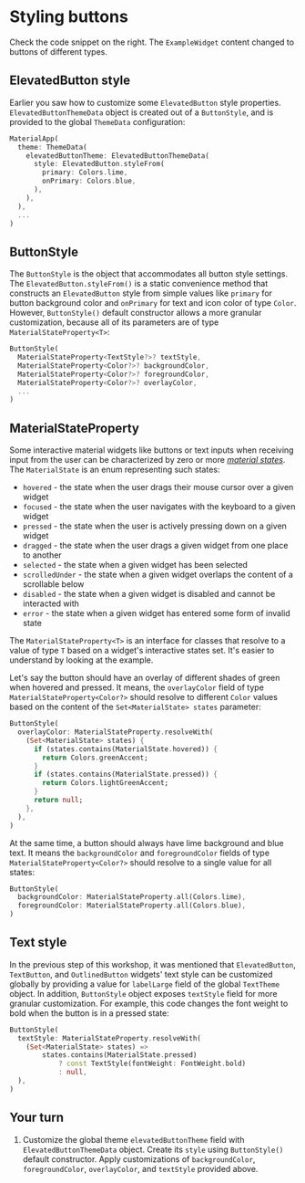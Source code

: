 # Styling buttons

Check the code snippet on the right. The `ExampleWidget` content changed to buttons of different types.

## ElevatedButton style

Earlier you saw how to customize some `ElevatedButton` style properties. `ElevatedButtonThemeData` object is created out of a `ButtonStyle`, and is provided to the global `ThemeData` configuration:

```dart
MaterialApp(
  theme: ThemeData(
    elevatedButtonTheme: ElevatedButtonThemeData(
      style: ElevatedButton.styleFrom(
        primary: Colors.lime,
        onPrimary: Colors.blue,
      ),
    ),
  ),
  ...
)
```

## ButtonStyle

The `ButtonStyle` is the object that accommodates all button style settings. The `ElevatedButton.styleFrom()` is a static convenience method that constructs an `ElevatedButton` style from simple values like `primary` for button background color and `onPrimary` for text and icon color of type `Color`. However, `ButtonStyle()` default constructor allows a more granular customization, because all of its parameters are of type `MaterialStateProperty<T>`:

```dart
ButtonStyle(
  MaterialStateProperty<TextStyle?>? textStyle,
  MaterialStateProperty<Color?>? backgroundColor,
  MaterialStateProperty<Color?>? foregroundColor,
  MaterialStateProperty<Color?>? overlayColor,
  ...
)
```

## MaterialStateProperty

Some interactive material widgets like buttons or text inputs when receiving input from the user can be characterized by zero or more [*material states*](https://material.io/design/interaction/states.html). The `MaterialState` is an enum representing such states:

* `hovered` - the state when the user drags their mouse cursor over a given widget
* `focused` - the state when the user navigates with the keyboard to a given widget
* `pressed` - the state when the user is actively pressing down on a given widget
* `dragged` - the state when the user drags a given widget from one place to another
* `selected` - the state when a given widget has been selected
* `scrolledUnder` - the state when a given widget overlaps the content of a scrollable below
* `disabled` - the state when a given widget is disabled and cannot be interacted with
* `error` - the state when a given widget has entered some form of invalid state

The `MaterialStateProperty<T>` is an interface for classes that resolve to a value of type `T` based on a widget's interactive states set. It's easier to understand by looking at the example. 

Let's say the button should have an overlay of different shades of green when hovered and pressed. It means, the `overlayColor` field of type `MaterialStateProperty<Color?>` should resolve to different `Color` values based on the content of the `Set<MaterialState> states` parameter:

```dart
ButtonStyle(
  overlayColor: MaterialStateProperty.resolveWith(
    (Set<MaterialState> states) {
      if (states.contains(MaterialState.hovered)) {
        return Colors.greenAccent;
      }
      if (states.contains(MaterialState.pressed)) {
        return Colors.lightGreenAccent;
      }
      return null;
    },
  ),
)
```

At the same time, a button should always have lime background and blue text. It means the `backgroundColor` and `foregroundColor` fields of type `MaterialStateProperty<Color?>` should resolve to a single value for all states:

```dart
ButtonStyle(
  backgroundColor: MaterialStateProperty.all(Colors.lime),
  foregroundColor: MaterialStateProperty.all(Colors.blue),
)
```

## Text style

In the previous step of this workshop, it was mentioned that `ElevatedButton`, `TextButton`, and `OutlinedButton` widgets' text style can be customized globally by providing a value for `labelLarge` field of the global `TextTheme` object. In addition, `ButtonStyle` object exposes `textStyle` field for more granular customization. For example, this code changes the font weight to bold when the button is in a pressed state:

```dart
ButtonStyle(
  textStyle: MaterialStateProperty.resolveWith(
    (Set<MaterialState> states) =>
        states.contains(MaterialState.pressed)
            ? const TextStyle(fontWeight: FontWeight.bold)
            : null,
  ),
)
```

## Your turn

1. Customize the global theme `elevatedButtonTheme` field with `ElevatedButtonThemeData` object. Create its `style` using `ButtonStyle()` default constructor. Apply customizations of `backgroundColor`, `foregroundColor`, `overlayColor`, and `textStyle` provided above.
